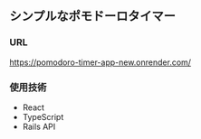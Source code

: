 ## シンプルなポモドーロタイマー
### URL
https://pomodoro-timer-app-new.onrender.com/

### 使用技術
- React
- TypeScript
- Rails API
